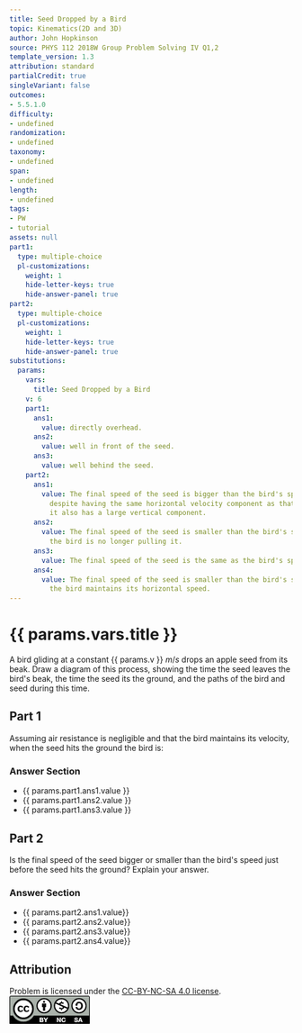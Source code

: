 ```yaml
---
title: Seed Dropped by a Bird
topic: Kinematics(2D and 3D)
author: John Hopkinson
source: PHYS 112 2018W Group Problem Solving IV Q1,2
template_version: 1.3
attribution: standard
partialCredit: true
singleVariant: false
outcomes:
- 5.5.1.0
difficulty:
- undefined
randomization:
- undefined
taxonomy:
- undefined
span:
- undefined
length:
- undefined
tags:
- PW
- tutorial
assets: null
part1:
  type: multiple-choice
  pl-customizations:
    weight: 1
    hide-letter-keys: true
    hide-answer-panel: true
part2:
  type: multiple-choice
  pl-customizations:
    weight: 1
    hide-letter-keys: true
    hide-answer-panel: true
substitutions:
  params:
    vars:
      title: Seed Dropped by a Bird
    v: 6
    part1:
      ans1:
        value: directly overhead.
      ans2:
        value: well in front of the seed.
      ans3:
        value: well behind the seed.
    part2:
      ans1:
        value: The final speed of the seed is bigger than the bird's speed because
          despite having the same horizontal velocity component as that of the bird,
          it also has a large vertical component.
      ans2:
        value: The final speed of the seed is smaller than the bird's speed because
          the bird is no longer pulling it.
      ans3:
        value: The final speed of the seed is the same as the bird's speed.
      ans4:
        value: The final speed of the seed is smaller than the bird's speed because
          the bird maintains its horizontal speed.
---
```

# {{ params.vars.title }}
A bird gliding at a constant {{ params.v }} $m/s$ drops an apple seed from its beak.  Draw a diagram of this process, showing the time the seed leaves the bird's beak, the time the seed its the ground, and the paths of the bird and seed during this time.

## Part 1

Assuming air resistance is negligible and that the bird maintains its velocity, when the seed hits the ground the bird is:

### Answer Section

- {{ params.part1.ans1.value }}
- {{ params.part1.ans2.value }}
- {{ params.part1.ans3.value }}

## Part 2

Is the final speed of the seed bigger or smaller than the bird's speed just before the seed hits the ground?  Explain your answer.

### Answer Section

- {{ params.part2.ans1.value}}
- {{ params.part2.ans2.value}}
- {{ params.part2.ans3.value}}
- {{ params.part2.ans4.value}}

## Attribution

Problem is licensed under the [CC-BY-NC-SA 4.0 license](https://creativecommons.org/licenses/by-nc-sa/4.0/).<br> ![The Creative Commons 4.0 license requiring attribution-BY, non-commercial-NC, and share-alike-SA license.](https://raw.githubusercontent.com/firasm/bits/master/by-nc-sa.png)